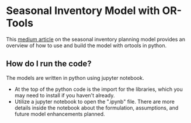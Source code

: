 # Seasonal Inventory Model with OR-Tools

This [medium article](https://towardsdatascience.com/a-python-or-tools-model-for-seasonal-inventory-planning-483aaf5aa8b) on the seasonal inventory planning model provides an overview of how to use and build the model with ortools in python.


## How do I run the code?

The models are written in python using jupyter notebook.  
* At the top of the python code is the import for the libraries, which you may need to install if you haven't already.
* Utilize a jupyter notebook to open the ".ipynb" file. There are more details inside the notebook about the formulation, assumptions, and future model enhancements planned.

